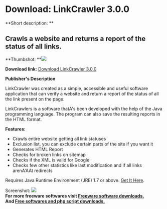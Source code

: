# Download: LinkCrawler 3.0.0

**Short description: **

## Crawls a website and returns a report of the status of all links.

  
**Thumbshot: **![](http://www.freewarefiles.com/screenshot/linkcrawler_md.jpg)   
  
**Download link:** [Download LinkCrawler 3.0.0](http://freesoftwares.boysofts.com/LinkCrawler_program_77719.html)  
  

**Publisher's Description**  
  

LinkCrawler was created as a simple, accessible and useful software
application that can verify a website and return a report of the status of all
the link present on the page.

LinkCrawlers is a software thatA's been developed with the help of the Java
programming language. The program can also save the resulting reports in the
HTML format.

**Features:**

  * Crawls entire website getting all link statuses 
  * Exclusion list, you can exclude certain parts of the site if you want it 
  * Generates HTML Report 
  * Checks for broken links on sitemap 
  * Checks if the XML is valid for Google 
  * Checks few other statistics like last modification and if all links arenA'AAt redirects 

Requires Java Runtime Environment (JRE) 1.7 or above. [Get It
Here](http://www.java.com).

  
  
Screenshot: ![](http://www.freewarefiles.com/screenshot/linkcrawler.jpg)  
**For more freeware softwares visit [Freeware software downloads.](http://freesoftwares.boysofts.com/)**   
**And [Free softwares and php script downloads.](http://www.boysofts.com/)**


